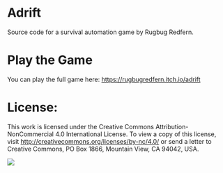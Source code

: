 # Adrift
Source code for a survival automation game by Rugbug Redfern.

# Play the Game
You can play the full game here: https://rugbugredfern.itch.io/adrift

# License:
This work is licensed under the Creative Commons Attribution-NonCommercial 4.0 International License. To view a copy of this license, visit http://creativecommons.org/licenses/by-nc/4.0/ or send a letter to Creative Commons, PO Box 1866, Mountain View, CA 94042, USA.

![](https://img.itch.zone/aW1hZ2UvMzIyMTMxLzE3OTM3NjYucG5n/original/j4DXIE.png)
